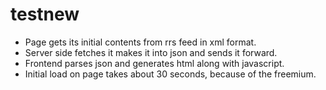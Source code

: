 # testnew
 - Page gets its initial contents from rrs feed in xml format.
 - Server side fetches it makes it into json and sends it forward.
 - Frontend parses json and generates html along with javascript.
 - Initial load on page takes about 30 seconds, because of the freemium.
